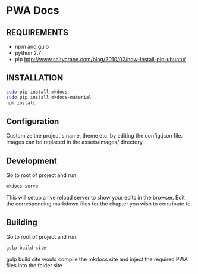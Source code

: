 # PWA Docs

## REQUIREMENTS
* npm and gulp
* python 2.7
* pip http://www.saltycrane.com/blog/2010/02/how-install-pip-ubuntu/


## INSTALLATION
``` sh
sudo pip install mkdocs
sudo pip install mkdocs-material
npm install
```

## Configuration
Customize the project's name, theme etc. by editing the config.json file.
Images can be replaced in the assets/images/ directory.

## Development
Go to root of project and run
``` sh
mkdocs serve
```
This will setup a live reload server to show your edits in the browser.
Edit the corresponding markdown files for the chapter you wish to contribute to.


## Building
Go to root of project and run.
``` sh
gulp build-site
```
gulp build site would compile the mkdocs site and inject the required PWA files into the folder site
